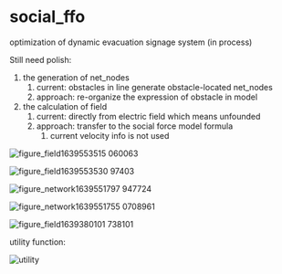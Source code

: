# social_ffo
optimization of dynamic evacuation signage system (in process)


Still need polish:
1) the generation of net_nodes
   1) current: obstacles in line generate obstacle-located net_nodes
   2) approach: re-organize the expression of obstacle in model
2) the calculation of field 
   1) current: directly from electric field which means unfounded
   2) approach: transfer to the social force model formula
      1) current velocity info is not used

![figure_field1639553515 060063](https://user-images.githubusercontent.com/80196339/146940069-056df1d1-d3d9-42b9-80ac-017b3d1cf5fe.png)

![figure_field1639553530 97403](https://user-images.githubusercontent.com/80196339/146940372-03fa19d1-afa3-4868-ae19-3700d6ddec7b.png)

![figure_network1639551797 947724](https://user-images.githubusercontent.com/80196339/146943187-a3e2cd69-6c33-44db-9427-05c42e1d524d.png)

![figure_network1639551755 0708961](https://user-images.githubusercontent.com/80196339/146940371-6cd8ae4a-bb7d-494d-a15a-60c208289b4b.png)

![figure_field1639380101 738101](https://user-images.githubusercontent.com/80196339/146940370-e8af57e5-26fe-4d23-a907-0192781feb80.png)

utility function:

![utility](https://user-images.githubusercontent.com/80196339/146940373-b59460ae-20f2-4fb0-8270-0eee0758b541.png)
